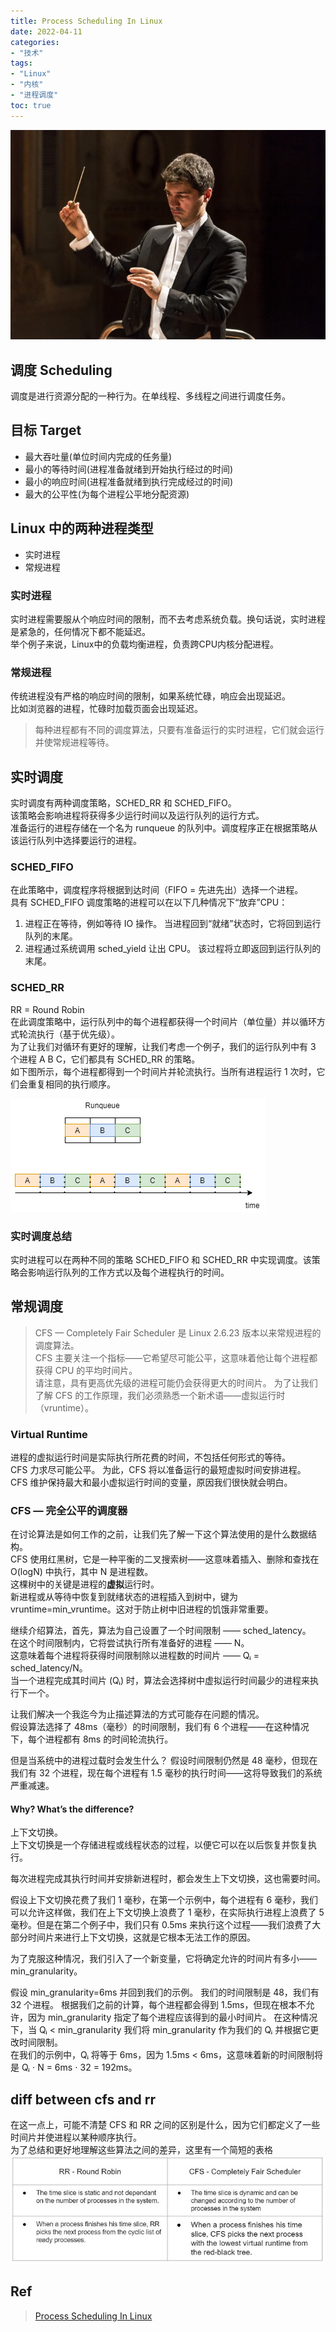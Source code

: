 ```yaml
---
title: Process Scheduling In Linux
date: 2022-04-11
categories:
- "技术"
tags:
- "Linux"
- "内核"
- "进程调度"
toc: true
---
```

![](ProcessSchedulingInLinux.jpeg)

## 调度 Scheduling
调度是进行资源分配的一种行为。在单线程、多线程之间进行调度任务。

## 目标 Target
- 最大吞吐量(单位时间内完成的任务量)
- 最小的等待时间(进程准备就绪到开始执行经过的时间)
- 最小的响应时间(进程准备就绪到执行完成经过的时间)
- 最大的公平性(为每个进程公平地分配资源)

## Linux 中的两种进程类型
- 实时进程
- 常规进程
### 实时进程  

实时进程需要服从个响应时间的限制，而不去考虑系统负载。换句话说，实时进程是紧急的，任何情况下都不能延迟。  
举个例子来说，Linux中的负载均衡进程，负责跨CPU内核分配进程。

### 常规进程

传统进程没有严格的响应时间的限制，如果系统忙碌，响应会出现延迟。   
比如浏览器的进程，忙碌时加载页面会出现延迟。  

> 每种进程都有不同的调度算法，只要有准备运行的实时进程，它们就会运行并使常规进程等待。

## 实时调度

实时调度有两种调度策略，SCHED_RR 和 SCHED_FIFO。  
该策略会影响进程将获得多少运行时间以及运行队列的运行方式。  
准备运行的进程存储在一个名为 runqueue 的队列中。调度程序正在根据策略从该运行队列中选择要运行的进程。  

### SCHED_FIFO
在此策略中，调度程序将根据到达时间（FIFO = 先进先出）选择一个进程。  
具有 SCHED_FIFO 调度策略的进程可以在以下几种情况下“放弃”CPU：  
1. 进程正在等待，例如等待 IO 操作。 当进程回到“就绪”状态时，它将回到运行队列的末尾。  
2. 进程通过系统调用 sched_yield 让出 CPU。 该过程将立即返回到运行队列的末尾。   

### SCHED_RR
RR = Round Robin   
在此调度策略中，运行队列中的每个进程都获得一个时间片（单位量）并以循环方式轮流执行（基于优先级）。    
为了让我们对循环有更好的理解，让我们考虑一个例子，我们的运行队列中有 3 个进程 A B C，它们都具有 SCHED_RR 的策略。  
如下图所示，每个进程都得到一个时间片并轮流执行。当所有进程运行 1 次时，它们会重复相同的执行顺序。  

![](rr.png)

### 实时调度总结 
实时进程可以在两种不同的策略 SCHED_FIFO 和 SCHED_RR 中实现调度。该策略会影响运行队列的工作方式以及每个进程执行的时间。  

## 常规调度
> CFS — Completely Fair Scheduler 是 Linux 2.6.23 版本以来常规进程的调度算法。  
CFS 主要关注一个指标——它希望尽可能公平，这意味着他让每个进程都获得 CPU 的平均时间片。  
请注意，具有更高优先级的进程可能仍会获得更大的时间片。 为了让我们了解 CFS 的工作原理，我们必须熟悉一个新术语——虚拟运行时（vruntime）。  

### Virtual Runtime
进程的虚拟运行时间是实际执行所花费的时间，不包括任何形式的等待。  
CFS 力求尽可能公平。 为此，CFS 将以准备运行的最短虚拟时间安排进程。  
CFS 维护保持最大和最小虚拟运行时间的变量，原因我们很快就会明白。  

### CFS — 完全公平的调度器

在讨论算法是如何工作的之前，让我们先了解一下这个算法使用的是什么数据结构。  
CFS 使用红黑树，它是一种平衡的二叉搜索树——这意味着插入、删除和查找在 O(logN) 中执行，其中 N 是进程数。  
这棵树中的关键是进程的**虚拟**运行时。  
新进程或从等待中恢复到就绪状态的进程插入到树中，键为 vruntime=min_vruntime。这对于防止树中旧进程的饥饿非常重要。  

继续介绍算法，首先，算法为自己设置了一个时间限制 —— sched_latency。    
在这个时间限制内，它将尝试执行所有准备好的进程 —— N。   
这意味着每个进程将获得时间限制除以进程数的时间片 —— Qᵢ = sched_latency/N。   
当一个进程完成其时间片 (Qᵢ) 时，算法会选择树中虚拟运行时间最少的进程来执行下一个。   

让我们解决一个我迄今为止描述算法的方式可能存在问题的情况。   
假设算法选择了 48ms（毫秒）的时间限制，我们有 6 个进程——在这种情况下，每个进程都有 8ms 的时间轮流执行。  
    
但是当系统中的进程过载时会发生什么？ 假设时间限制仍然是 48 毫秒，但现在我们有 32 个进程，现在每个进程有 1.5 毫秒的执行时间——这将导致我们的系统严重减速。  

#### Why? What’s the difference?
上下文切换。    
上下文切换是一个存储进程或线程状态的过程，以便它可以在以后恢复并恢复执行。  

每次进程完成其执行时间并安排新进程时，都会发生上下文切换，这也需要时间。    

假设上下文切换花费了我们 1 毫秒，在第一个示例中，每个进程有 6 毫秒，我们可以允许这样做，我们在上下文切换上浪费了 1 毫秒，在实际执行进程上浪费了 5 毫秒。但是在第二个例子中，我们只有 0.5ms 来执行这个过程——我们浪费了大部分时间片来进行上下文切换，这就是它根本无法工作的原因。

为了克服这种情况，我们引入了一个新变量，它将确定允许的时间片有多小——min_granularity。   

假设 min_granularity=6ms 并回到我们的示例。 我们的时间限制是 48，我们有 32 个进程。 
根据我们之前的计算，每个进程都会得到 1.5ms，但现在根本不允许，因为 min_granularity 指定了每个进程应该得到的最小时间片。 
在这种情况下，当 Qᵢ < min_granularity 我们将 min_granularity 作为我们的 Qᵢ 并根据它更改时间限制。   
在我们的示例中，Qᵢ 将等于 6ms，因为 1.5ms < 6ms，这意味着新的时间限制将是 Qᵢ ⋅ N = 6ms ⋅ 32 = 192ms。      

## diff between cfs and rr
在这一点上，可能不清楚 CFS 和 RR 之间的区别是什么，因为它们都定义了一些时间片并使进程以某种顺序执行。   
为了总结和更好地理解这些算法之间的差异，这里有一个简短的表格
![](table.jpeg)

## Ref
> [Process Scheduling In Linux](https://medium.com/geekculture/process-scheduling-in-linux-592028a5d545)